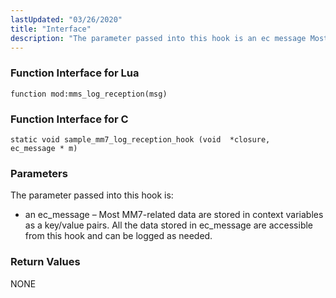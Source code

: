 ```yaml
---
lastUpdated: "03/26/2020"
title: "Interface"
description: "The parameter passed into this hook is an ec message Most MM 7 related data are stored in context variables as a key value pairs All the data stored in ec message are accessible from this hook and can be logged as needed NONE..."
---
```


### <a name="idp1139984"></a> Function Interface for Lua

`function mod:mms_log_reception(msg)`
### <a name="idp1141760"></a> Function Interface for C

```
static void sample_mm7_log_reception_hook (void  *closure,
ec_message * m)
```

### <a name="idp1028032"></a> Parameters

The parameter passed into this hook is:

*   an ec_message – Most MM7-related data are stored in context variables as a key/value pairs. All the data stored in ec_message are accessible from this hook and can be logged as needed.

### <a name="idp1031424"></a> Return Values

NONE